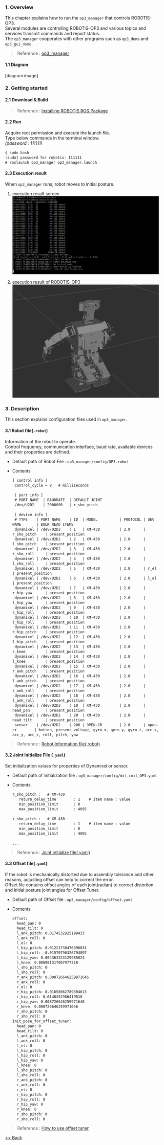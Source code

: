 ### 1. Overview   
This chapter explains how to run the `op3_manager` that controls ROBOTIS-OP3.  
Several modules are controlling ROBOTIS-OP3 and various topics and services transmit commands and report status.  
The `op3_manager` cooperates with other programs such as `op3_demo` and `op3_gui_demo`.  

> Reference : [op3_manager]

#### 1.1 Diagram
[diagram image]  



### 2. Getting started
#### 2.1 Download & Build
 > Reference : [Installing ROBOTIS ROS Package](OP3_Recovery_of_ROBOTIS_OP3#24_installation_robotis_ros_packages.md)  


#### 2.2 Run
Acquire root permission and execute the launch file.  
Type below commands in the terminal window.  
_(password : 111111)_  
```
$ sudo bash
[sudo] password for robotis: 111111
# roslaunch op3_manager op3_manager.launch
```  

#### 2.3 Execution result
When `op3_manager` runs, robot moves to initial posture.  

1. execution result screen  
![](/assets/images/platform/op3/op3_manager_01.png)  

2. execution result of ROBOTIS-OP3  
![](/assets/images/platform/op3/op3_manager_02.png)  


### 3. Description
This section explains configuration files used in `op3_manager`.  

#### 3.1 Robot file(`.robot`)  
Information of the robot to operate.  
Control frequency, communication interface, baud rate, available devices and their properties are defined.  

- Default path of Robot File : `op3_manager/config/OP3.robot`

- Contents
  ```
  [ control info ]
   control_cycle = 8   # milliseconds

   [ port info ]
   # PORT NAME  | BAUDRATE  | DEFAULT JOINT
   /dev/U2D2    | 2000000   | r_sho_pitch

   [ device info ]
   # TYPE    | PORT NAME    | ID  | MODEL          | PROTOCOL | DEV NAME       | BULK READ ITEMS
   dynamixel | /dev/U2D2    | 1   | XM-430         | 2.0      | r_sho_pitch    | present_position
   dynamixel | /dev/U2D2    | 2   | XM-430         | 2.0      | l_sho_pitch    | present_position
   dynamixel | /dev/U2D2    | 3   | XM-430         | 2.0      | r_sho_roll     | present_position
   dynamixel | /dev/U2D2    | 4   | XM-430         | 2.0      | l_sho_roll     | present_position
   dynamixel | /dev/U2D2    | 5   | XM-430         | 2.0      | r_el           | present_position
   dynamixel | /dev/U2D2    | 6   | XM-430         | 2.0      | l_el           | present_position
   dynamixel | /dev/U2D2    | 7   | XM-430         | 2.0      | r_hip_yaw      | present_position
   dynamixel | /dev/U2D2    | 8   | XM-430         | 2.0      | l_hip_yaw      | present_position
   dynamixel | /dev/U2D2    | 9   | XM-430         | 2.0      | r_hip_roll     | present_position
   dynamixel | /dev/U2D2    | 10  | XM-430         | 2.0      | l_hip_roll     | present_position
   dynamixel | /dev/U2D2    | 11  | XM-430         | 2.0      | r_hip_pitch    | present_position
   dynamixel | /dev/U2D2    | 12  | XM-430         | 2.0      | l_hip_pitch    | present_position
   dynamixel | /dev/U2D2    | 13  | XM-430         | 2.0      | r_knee         | present_position
   dynamixel | /dev/U2D2    | 14  | XM-430         | 2.0      | l_knee         | present_position
   dynamixel | /dev/U2D2    | 15  | XM-430         | 2.0      | r_ank_pitch    | present_position
   dynamixel | /dev/U2D2    | 16  | XM-430         | 2.0      | l_ank_pitch    | present_position
   dynamixel | /dev/U2D2    | 17  | XM-430         | 2.0      | r_ank_roll     | present_position
   dynamixel | /dev/U2D2    | 18  | XM-430         | 2.0      | l_ank_roll     | present_position
   dynamixel | /dev/U2D2    | 19  | XM-430         | 2.0      | head_pan       | present_position
   dynamixel | /dev/U2D2    | 20  | XM-430         | 2.0      | head_tilt      | present_position
   sensor    | /dev/U2D2    | 200 | OPEN-CR        | 2.0      | open-cr        | button, present_voltage, gyro_x, gyro_y, gyro_z, acc_x, acc_y, acc_z, roll, pitch, yaw
   ```

> Reference : [Robot Information file(.robot)]  


#### 3.2 Joint Initialize File (`.yaml`)
Set initialization values for properties of Dynamixel or sensor.  

- Default path of Initialization file : `op3_manager/config/dxl_init_OP3.yaml`  

- Contents  

  ```
  r_sho_pitch :   # XM-430
     return_delay_time        : 1    # item name : value
     min_position_limit       : 0
     max_position_limit       : 4095

  r_sho_pitch :   # XM-430
     return_delay_time        : 1    # item name : value
     min_position_limit       : 0
     max_position_limit       : 4095

  ...
  ```

> Reference : [Joint initialize file(.yaml)]  


#### 3.3 Offset file(`.yaml`)
If the robot is mechanically distorted due to assembly tolerance and other reasons, adjusting offset can help to correct the error.  
Offset file contains offset angles of each joint(radian) to correct distortion and initial posture joint angles for Offset Tuner.  

- Default path of Offset file : `op3_manager/config/offset.yaml`  

- Contents  

  ```
  offset:
    head_pan: 0
    head_tilt: 0
    l_ank_pitch: 0.0174532925199433
    l_ank_roll: 0
    l_el: 0
    l_hip_pitch: 0.01221730476396031
    l_hip_roll: -0.01570796326794897
    l_hip_yaw: 0.004363323129985824
    l_knee: 0.006981317007977318
    l_sho_pitch: 0
    l_sho_roll: 0
    r_ank_pitch: 0.008726646259971646
    r_ank_roll: 0
    r_el: 0
    r_hip_pitch: 0.01658062789394613
    r_hip_roll: 0.0148352986419518
    r_hip_yaw: 0.008726646259971646
    r_knee: 0.008726646259971646
    r_sho_pitch: 0
    r_sho_roll: 0
  init_pose_for_offset_tuner:
    head_pan: 0
    head_tilt: 0
    l_ank_pitch: 0
    l_ank_roll: 0
    l_el: 0
    l_hip_pitch: 0
    l_hip_roll: 0
    l_hip_yaw: 0
    l_knee: 0
    l_sho_pitch: 0
    l_sho_roll: 0
    r_ank_pitch: 0
    r_ank_roll: 0
    r_el: 0
    r_hip_pitch: 0
    r_hip_roll: 0
    r_hip_yaw: 0
    r_knee: 0
    r_sho_pitch: 0
    r_sho_roll: 0
  ```

> Reference : [How to use offset tuner]


[&lt;&lt; Back](op3_user's_guide.md)

[op3_manager]:op3_manager.md
[Robot Information file(.robot)]:https://github.com/ROBOTIS-GIT/ROBOTIS-Documents/wiki/creating_new_robot_manager#41-robot-information-file-robot
[Joint initialize file(.yaml)]:https://github.com/ROBOTIS-GIT/ROBOTIS-Documents/wiki/creating_new_robot_manager#42-joint-initialize-file-yaml
[How to use offset tuner]:op3_how_to_use_offset_tuner.md
